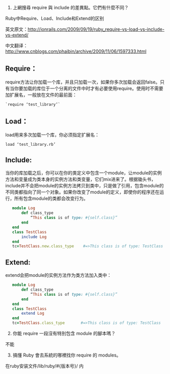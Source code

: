 1. 上網搜尋 require 與 include 的差異點。它們有什麼不同？

Ruby中Require、Load、Include和Extend的区别

英文原文：http://ionrails.com/2009/09/19/ruby_require-vs-load-vs-include-vs-extend/

中文翻译：http://www.cnblogs.com/phaibin/archive/2009/11/06/1597333.html

## Require：

require方法让你加载一个库，并且只加载一次，如果你多次加载会返回false。只有当你要加载的库位于一个分离的文件中时才有必要使用require。使用时不需要加扩展名，一般放在文件的最前面：

    `require ‘test_library’`

## Load：

load用来多次加载一个库，你必须指定扩展名：

   `load ‘test_library.rb’`

## Include:

当你的库加载之后，你可以在你的类定义中包含一个module，让module的实例方法和变量成为类本身的实例方法和类变量，它们mix进来了。根据锄头书，include并不会把module的实例方法拷贝到类中，只是做了引用，包含module的不同类都指向了同一个对象。如果你改变了module的定义，即使你的程序还在运行，所有包含module的类都会改变行为。
```ruby
   module Log
       def class_type
           “This class is of type: #{self.class}”
       end
   end
   class TestClass
       include Log
   end
   tc=TestClass.new.class_type    #=>This class is of type: TestClass
```

## Extend:

extend会把module的实例方法作为类方法加入类中：
```ruby
   module Log
       def class_type
           “This class is of type: #{self.class}”
       end
   end
   class TestClass
       extend Log
   end
   tc=TestClass.class_type       #=>This class is of type: TestClass
```

2. 你能 require 一段沒有特別包含 module 的腳本嗎？

不能

3. 搞懂 Ruby 會去系統的哪裡找你 require 的 modules。

在ruby安装文件/lib/ruby/#{版本号}/  内
